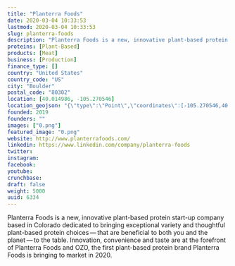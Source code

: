 ```yaml
---
title: "Planterra Foods"
date: 2020-03-04 10:33:53
lastmod: 2020-03-04 10:33:53
slug: planterra-foods
description: "Planterra Foods is a new, innovative plant-based protein start-up company based in Colorado dedicated to bringing exceptional variety and thoughtful plant-based protein choices — that are beneficial to both you and the planet — to the table. Innovation, convenience and taste are at the forefront of Planterra Foods and OZO, the first plant-based protein brand Planterra Foods is bringing to market in 2020."
proteins: [Plant-Based]
products: [Meat]
business: [Production]
finance_type: []
country: "United States"
country_code: "US"
city: "Boulder"
postal_code: "80302"
location: [40.014986, -105.270546]
location_geojson: "{\"type\":\"Point\",\"coordinates\":[-105.270546,40.014986]}"
founded: 2019
founders: ""
images: ["0.png"]
featured_image: "0.png"
website: http://www.planterrafoods.com/
linkedin: https://www.linkedin.com/company/planterra-foods
twitter: 
instagram: 
facebook: 
youtube: 
crunchbase: 
draft: false
weight: 5000
uuid: 6334
---
```

Planterra Foods is a new, innovative plant-based protein start-up company based in Colorado dedicated to bringing exceptional variety and thoughtful plant-based protein choices — that are beneficial to both you and the planet — to the table. Innovation, convenience and taste are at the forefront of Planterra Foods and OZO, the first plant-based protein brand Planterra Foods is bringing to market in 2020.
